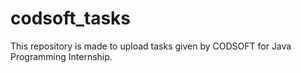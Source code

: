 # codsoft_tasks
This repository is made to upload tasks given by CODSOFT for Java Programming Internship.
